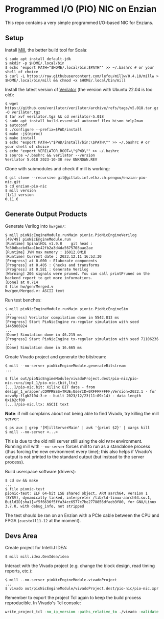 # Programmed I/O (PIO) NIC on Enzian

This repo contains a very simple programmed I/O-based NIC for Enzians.

## Setup

Install [Mill](https://github.com/com-lihaoyi/mill), the better build tool for Scala:

```console
$ sudo apt install default-jdk
$ mkdir -p $HOME/.local/bin
$ echo 'export PATH="$HOME/.local/bin:$PATH"' >> ~/.bashrc # or your shell of choice
$ curl -L https://raw.githubusercontent.com/lefou/millw/0.4.10/millw > $HOME/.local/bin/mill && chmod +x $HOME/.local/bin/mill
```

Install the latest version of [Verilator](https://github.com/verilator/verilator) (the version with Ubuntu 22.04 is too old):

```console
$ wget https://github.com/verilator/verilator/archive/refs/tags/v5.018.tar.gz -O verilator.tgz
$ tar xvf verilator.tgz && cd verilator-5.018
$ sudo apt install build-essential autoconf flex bison help2man
$ autoconf
$ ./configure --prefix=$PWD/install
$ make -j$(nproc)
$ make install
$ echo "export PATH=\"$PWD/install/bin:\$PATH\"" >> ~/.bashrc # or your shell of choice
$ echo "export VERILATOR_ROOT=\"$PWD\"" >> ~/.bashrc
$ source ~/.bashrc && verilator --version
Verilator 5.018 2023-10-30 rev UNKNOWN.REV
```

Clone with submodules and check if mill is working:

```console
$ git clone --recursive git@gitlab.inf.ethz.ch:pengxu/enzian-pio-nic.git
$ cd enzian-pio-nic
$ mill version
[1/1] version
0.11.6
```

## Generate Output Products

Generate Verilog into `hw/gen/`:

```console
$ mill pioNicEngineModule.runMain pionic.PioNicEngineVerilog
[49/49] pioNicEngineModule.run
[Runtime] SpinalHDL v1.9.0    git head : 7d30dbacbd3aa1be42fb2a3d4da5675703aae2ae
[Runtime] JVM max memory : 16012.0MiB
[Runtime] Current date : 2023.12.11 16:53:30
[Progress] at 0.000 : Elaborate components
[Progress] at 0.405 : Checks and transforms
[Progress] at 0.581 : Generate Verilog
[Warning] 206 signals were pruned. You can call printPruned on the backend report to get more informations.
[Done] at 0.714
$ file hw/gen/Merged.v
hw/gen/Merged.v: ASCII text
```

Run test benches:

```console
$ mill pioNicEngineModule.runMain pionic.PioNicEngineSim
...
[Progress] Verilator compilation done in 5542.813 ms
[Progress] Start PioNicEngine rx-regular simulation with seed 1445906924
...
[Done] Simulation done in 46.215 ms
[Progress] Start PioNicEngine tx-regular simulation with seed 71106236
...
[Done] Simulation done in 16.665 ms
```

Create Vivado project and generate the bitstream:

```console
$ mill --no-server pioNicEngineModule.generateBitstream
...

$ file out/pioNicEngineModule/vivadoProject.dest/pio-nic/pio-nic.runs/impl_1/pio-nic.{bit,ltx}
[...]/pio-nic.bit: Xilinx BIT data - from design_1_wrapper;COMPRESS=TRUE;UserID=0XFFFFFFFF;Version=2022.1 - for xcvu9p-flgb2104-3-e - built 2023/12/23(11:09:14) - data length 0x1b2cf00
[...]/pio-nic.ltx: ASCII text
```

**Note**: if mill complains about not being able to find Vivado, try killing the mill server:

```console
$ ps aux | grep '[M]illServerMain' | awk '{print $2}' | xargs kill
$ mill --no-server <...>
```

This is due to the old mill server still using the old `PATH` environment.  Running mill with `--no-server` forces mill to run as a standalone process (thus forcing the new environment every time); this also helps if Vivado's output is not printed to the standard output (but instead to the server process).

Build userspace software (drivers):

```console
$ cd sw && make
...
$ file pionic-test
pionic-test: ELF 64-bit LSB shared object, ARM aarch64, version 1 (SYSV), dynamically linked, interpreter /lib/ld-linux-aarch64.so.1, BuildID[sha1]=f5f6636f5ffa34cc6577c7be2778856dfaeb3f80, for GNU/Linux 3.7.0, with debug_info, not stripped
```

The test should be ran on an Enzian with a PCIe cable between the CPU and FPGA (`zuestoll11-12` at the moment).

## Devs Area

Create project for IntelliJ IDEA:

```console
$ mill mill.idea.GenIdea/idea
```

Interact with the Vivado project (e.g. change the block design, read timing reports, etc.):

```console
$ mill --no-server pioNicEngineModule.vivadoProject
...
$ vivado out/pioNicEngineModule/vivadoProject.dest/pio-nic/pio-nic.xpr
```

Remember to export the project Tcl again to keep the build process reproducible.  In Vivado's Tcl console:

```tcl
write_project_tcl -no_ip_version -paths_relative_to ./vivado -validate -force vivado/create_project.tcl
```
